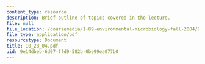 ```yaml
---
content_type: resource
description: Brief outline of topics covered in the lecture.
file: null
file_location: /coursemedia/1-89-environmental-microbiology-fall-2004/9e14dbeb6d07ffd9582b0be99ea077b0_10_28_04.pdf
file_type: application/pdf
resourcetype: Document
title: 10_28_04.pdf
uid: 9e14dbeb-6d07-ffd9-582b-0be99ea077b0
---
```

